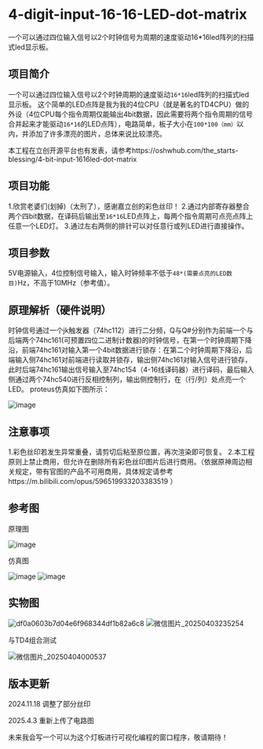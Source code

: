 # 4-digit-input-16-16-LED-dot-matrix
一个可以通过四位输入信号以2个时钟信号为周期的速度驱动16*16led阵列的扫描式led显示板。
## 项目简介
一个可以通过四位输入信号以2个时钟周期的速度驱动`16*16`led阵列的扫描式led显示板。
这个简单的LED点阵是我为我的4位CPU（就是著名的TD4CPU）做的外设（4位CPU每个指令周期仅能输出4bit数据，因此需要将两个指令周期的信号合并起来才能驱动`16*16`的LED点阵），电路简单，板子大小在`100*100（mm）`以内，并添加了许多漂亮的图片，总体来说比较漂亮。

本工程在立创开源平台也有发表，请参考https://oshwhub.com/the_starts-blessing/4-bit-input-1616led-dot-matrix

## 项目功能
1.欣赏老婆们(划掉)（太刑了），感谢嘉立创的彩色丝印！
2.通过内部寄存器整合两个四bit数据，在译码后输出至`16*16`LED点阵上，每两个指令周期可点亮点阵上任意一个LED灯。
3.通过左右两侧的排针可以对任意行或列LED进行直接操作。

## 项目参数
5V电源输入，4位控制信号输入，输入时钟频率不低于`48*(需要点亮的LED数目)`Hz，不高于10MHz（参考值）。

## 原理解析（硬件说明）
时钟信号通过一个jk触发器（74hc112）进行二分频，Q与Q#分别作为前端一个与后端两个74hc161(可预置四位二进制计数器)的时钟信号，在第一个时钟周期下降沿，前端74hc161对输入第一个4bit数据进行锁存：在第二个时钟周期下降沿，后端输入侧74hc161对前端进行读取并锁存，输出侧74hc161对输入信号进行锁存，此时后端74hc161输出信号输入至74hc154（4-16线译码器）进行译码，最后输入侧通过两个74hc540进行反相控制列，输出侧控制行，在（行/列）处点亮一个LED。
proteus仿真如下图所示：

![image](https://github.com/user-attachments/assets/735195a7-ac22-46fe-a42a-20a7deaf1bd9)

## 注意事项
1.彩色丝印若发生异常重叠，请剪切后粘至原位置，再次渲染即可恢复。
2.本工程原则上禁止商用，但允许在删除所有彩色丝印图片后进行商用。（依据原神周边相关规定，带有官图的产品不可用商用，具体规定请参考https://m.bilibili.com/opus/596519933203383519 ）
## 参考图
原理图

![image](https://github.com/user-attachments/assets/23c05919-b60d-4cb8-acab-0bb339ca4122)

仿真图

![image](https://github.com/user-attachments/assets/93607fa6-1880-44a1-9f7d-a64ffa692d83)
![image](https://github.com/user-attachments/assets/3eabc957-451e-42ca-87de-0a001bb9da79)

## 实物图

![df0a0603b7d04e6f968344df1b82a6c8](https://github.com/user-attachments/assets/e6b4840c-002c-47d5-a21c-71110de96d46)
![微信图片_20250403235254](https://github.com/user-attachments/assets/30cd263e-884e-4946-a881-92ecdb2a41e3)

与TD4组合测试

![微信图片_20250404000537](https://github.com/user-attachments/assets/78bde76b-c7c9-4288-8ff3-8ffa084b59ef)

## 版本更新
2024.11.18  调整了部分丝印
  
2025.4.3 重新上传了电路图
  
未来我会写一个可以为这个灯板进行可视化编程的窗口程序，敬请期待！
